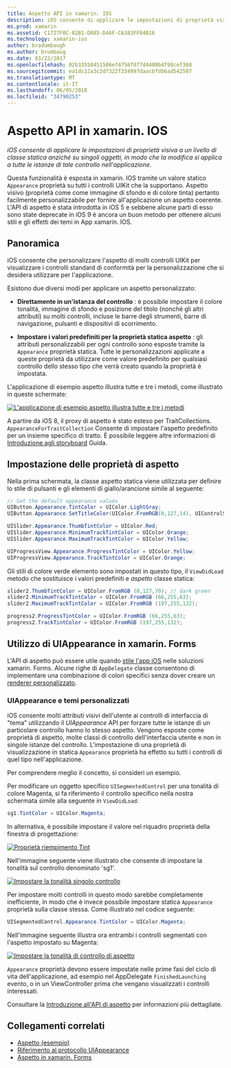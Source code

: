 ```yaml
---
title: Aspetto API in xamarin. IOS
description: iOS consente di applicare le impostazioni di proprietà visiva a un livello di classe statica anziché su singoli oggetti, in modo che la modifica si applica a tutte le istanze di tale controllo nell'applicazione.
ms.prod: xamarin
ms.assetid: C1727F0C-82B1-D085-D46F-C6383FF04B16
ms.technology: xamarin-ios
author: bradumbaugh
ms.author: brumbaug
ms.date: 03/22/2017
ms.openlocfilehash: 02b33550451506ef4756f0f7d4400b4f98cef368
ms.sourcegitcommit: ea1dc12a3c2d7322f234997daacbfdb6ad542507
ms.translationtype: MT
ms.contentlocale: it-IT
ms.lasthandoff: 06/05/2018
ms.locfileid: "34790253"
---
```

# <a name="appearance-api-in-xamarinios"></a>Aspetto API in xamarin. IOS

_iOS consente di applicare le impostazioni di proprietà visiva a un livello di classe statica anziché su singoli oggetti, in modo che la modifica si applica a tutte le istanze di tale controllo nell'applicazione._

Questa funzionalità è esposta in xamarin. IOS tramite un valore statico `Appearance` proprietà su tutti i controlli UIKit che la supportano. Aspetto visivo (proprietà come come immagine di sfondo e di colore tinta) pertanto facilmente personalizzabile per fornire all'applicazione un aspetto coerente. L'API di aspetto è stata introdotta in iOS 5 e sebbene alcune parti di esso sono state deprecate in iOS 9 è ancora un buon metodo per ottenere alcuni stili e gli effetti dei temi in App xamarin. IOS.

## <a name="overview"></a>Panoramica

iOS consente che personalizzare l'aspetto di molti controlli UIKit per visualizzare i controlli standard di conformità per la personalizzazione che si desidera utilizzare per l'applicazione.

Esistono due diversi modi per applicare un aspetto personalizzato:

- **Direttamente in un'istanza del controllo** : è possibile impostare il colore tonalità, immagine di sfondo e posizione del titolo (nonché gli altri attributi) su molti controlli, incluse le barre degli strumenti, barre di navigazione, pulsanti e dispositivi di scorrimento.

- **Impostare i valori predefiniti per la proprietà statica aspetto** : gli attributi personalizzabili per ogni controllo sono esposte tramite la `Appearance` proprietà statica. Tutte le personalizzazioni applicate a queste proprietà da utilizzare come valore predefinito per qualsiasi controllo dello stesso tipo che verrà creato quando la proprietà è impostata.

L'applicazione di esempio aspetto illustra tutte e tre i metodi, come illustrato in queste schermate:

 [![](introduction-to-the-appearance-api-images/appearance01.png "L'applicazione di esempio aspetto illustra tutte e tre i metodi")](introduction-to-the-appearance-api-images/appearance01.png#lightbox)

A partire da iOS 8, il proxy di aspetto è stato esteso per TraitCollections.
 `AppearanceForTraitCollection` Consente di impostare l'aspetto predefinito per un insieme specifico di tratto. È possibile leggere altre informazioni di [Introduzione agli storyboard](~/ios/user-interface/storyboards/unified-storyboards.md) Guida.


## <a name="setting-appearance-properties"></a>Impostazione delle proprietà di aspetto

Nella prima schermata, la classe aspetto statica viene utilizzata per definire lo stile di pulsanti e gli elementi di giallo/arancione simile al seguente:

```csharp
// Set the default appearance values
UIButton.Appearance.TintColor = UIColor.LightGray;
UIButton.Appearance.SetTitleColor(UIColor.FromRGB(0,127,14), UIControlState.Normal);

UISlider.Appearance.ThumbTintColor = UIColor.Red;
UISlider.Appearance.MinimumTrackTintColor = UIColor.Orange;
UISlider.Appearance.MaximumTrackTintColor = UIColor.Yellow;

UIProgressView.Appearance.ProgressTintColor = UIColor.Yellow;
UIProgressView.Appearance.TrackTintColor = UIColor.Orange;
```

Gli stili di colore verde elemento sono impostati in questo tipo, il `ViewDidLoad` metodo che sostituisce i valori predefiniti e *aspetto* classe statica:

```csharp
slider2.ThumbTintColor = UIColor.FromRGB (0,127,70); // dark green
slider2.MinimumTrackTintColor = UIColor.FromRGB (66,255,63);
slider2.MaximumTrackTintColor = UIColor.FromRGB (197,255,132);
```

```csharp
progress2.ProgressTintColor = UIColor.FromRGB (66,255,63);
progress2.TrackTintColor = UIColor.FromRGB (197,255,132);
```

## <a name="using-uiappearance-in-xamarinforms"></a>Utilizzo di UIAppearance in xamarin. Forms

L'API di aspetto può essere utile quando [stile l'app iOS](~/xamarin-forms/platform/ios/theme.md#uiappearance) nelle soluzioni xamarin. Forms. Alcune righe di `AppDelegate` classe consentono di implementare una combinazione di colori specifici senza dover creare un [renderer personalizzato](~/xamarin-forms/app-fundamentals/custom-renderer/index.md).


### <a name="custom-themes-and-uiappearance"></a>UIAppearance e temi personalizzati

iOS consente molti attributi visivi dell'utente ai controlli di interfaccia di "tema" utilizzando il *UIAppearance* API per forzare tutte le istanze di un particolare controllo hanno lo stesso aspetto. Vengono esposte come proprietà di aspetto, molte classi di controllo dell'interfaccia utente e non in singole istanze del controllo. L'impostazione di una proprietà di visualizzazione in statica `Appearance` proprietà ha effetto su tutti i controlli di quel tipo nell'applicazione.

Per comprendere meglio il concetto, si consideri un esempio.

Per modificare un oggetto specifico `UISegmentedControl` per una tonalità di colore Magenta, si fa riferimento il controllo specifico nella nostra schermata simile alla seguente in `ViewDidLoad`:

```csharp
sg1.TintColor = UIColor.Magenta;
```

In alternativa, è possibile impostare il valore nel riquadro proprietà della finestra di progettazione: 

[![](introduction-to-the-appearance-api-images/propertiespadtint.png "Proprietà riempimento Tint")](introduction-to-the-appearance-api-images/propertiespadtint.png#lightbox)

Nell'immagine seguente viene illustrato che consente di impostare la tonalità sul controllo denominato 'sg1'.

 [![](introduction-to-the-appearance-api-images/image53.png "Impostare la tonalità singolo controllo")](introduction-to-the-appearance-api-images/image53.png#lightbox)

Per impostare molti controlli in questo modo sarebbe completamente inefficiente, in modo che è invece possibile impostare statica `Appearance` proprietà sulla classe stessa. Come illustrato nel codice seguente:

```csharp
UISegmentedControl.Appearance.TintColor = UIColor.Magenta;
```

Nell'immagine seguente illustra ora entrambi i controlli segmentati con l'aspetto impostato su Magenta:

 [![](introduction-to-the-appearance-api-images/image54.png "Impostare la tonalità di controllo di aspetto")](introduction-to-the-appearance-api-images/image54.png#lightbox)

`Appearance` proprietà devono essere impostate nelle prime fasi del ciclo di vita dell'applicazione, ad esempio nel AppDelegate `FinishedLaunching` evento, o in un ViewController prima che vengano visualizzati i controlli interessati.


Consultare la [Introduzione all'API di aspetto](~/ios/user-interface/ios-ui/introduction-to-the-appearance-api.md) per informazioni più dettagliate.


## <a name="related-links"></a>Collegamenti correlati

- [Aspetto (esempio)](https://developer.xamarin.com/samples/monotouch/IntroToAppearance/)
- [Riferimento al protocollo UIAppearance](https://developer.apple.com/library/ios/documentation/UIKit/Reference/UIAppearance_Protocol/)
- [Aspetto in xamarin. Forms](~/xamarin-forms/platform/ios/theme.md#uiappearance)
